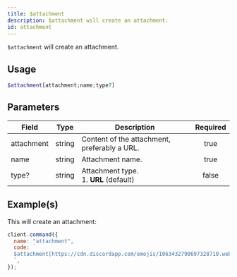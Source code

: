 ```yaml
---
title: $attachment
description: $attachment will create an attachment.
id: attachment
---
```


`$attachment` will create an attachment.

## Usage

```php
$attachment[attachment;name;type?]
```

## Parameters

| Field      | Type   | Description                                  | Required |
| ---------- | ------ | -------------------------------------------- | :------: |
| attachment | string | Content of the attachment, preferably a URL. |   true   |
| name       | string | Attachment name.                             |   true   |
| type?      | string | Attachment type. <br /> 1. **URL** (default) |  false   |

## Example(s)

This will create an attachment:

```javascript
client.command({
  name: "attachment",
  code: `
  $attachment[https://cdn.discordapp.com/emojis/1063432790697328710.webp?size=96&quality=lossless;boost-icon.png;URL]
  `,
});
```
